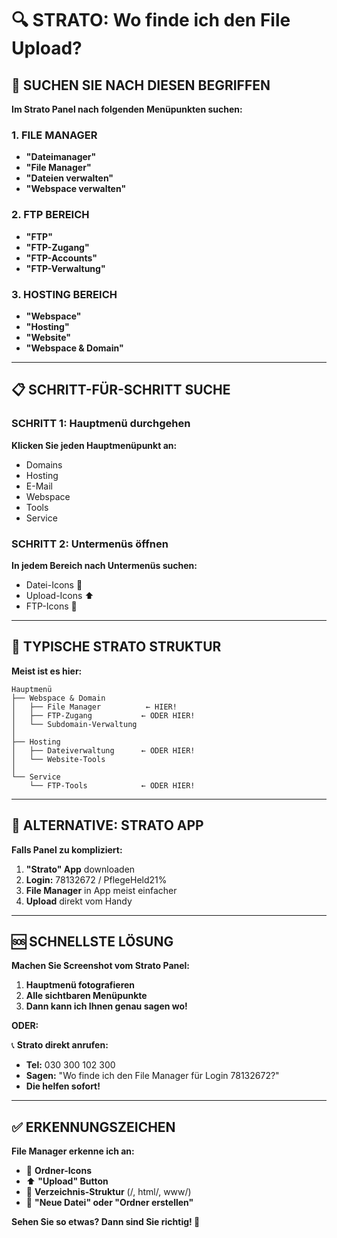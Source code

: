 # 🔍 STRATO: Wo finde ich den File Upload?

## 🎯 SUCHEN SIE NACH DIESEN BEGRIFFEN

**Im Strato Panel nach folgenden Menüpunkten suchen:**

### **1. FILE MANAGER**
- **"Dateimanager"**
- **"File Manager"** 
- **"Dateien verwalten"**
- **"Webspace verwalten"**

### **2. FTP BEREICH**
- **"FTP"**
- **"FTP-Zugang"**
- **"FTP-Accounts"**
- **"FTP-Verwaltung"**

### **3. HOSTING BEREICH**
- **"Webspace"**
- **"Hosting"** 
- **"Website"**
- **"Webspace & Domain"**

---

## 📋 SCHRITT-FÜR-SCHRITT SUCHE

### **SCHRITT 1: Hauptmenü durchgehen**
**Klicken Sie jeden Hauptmenüpunkt an:**
- Domains
- Hosting  
- E-Mail
- Webspace
- Tools
- Service

### **SCHRITT 2: Untermenüs öffnen**
**In jedem Bereich nach Untermenüs suchen:**
- Datei-Icons 📁
- Upload-Icons ⬆️
- FTP-Icons 🔧

---

## 🎯 TYPISCHE STRATO STRUKTUR

**Meist ist es hier:**
```
Hauptmenü
├── Webspace & Domain
│   ├── File Manager          ← HIER!
│   ├── FTP-Zugang           ← ODER HIER!
│   └── Subdomain-Verwaltung
│
├── Hosting
│   ├── Dateiverwaltung      ← ODER HIER!
│   └── Website-Tools
│
└── Service
    └── FTP-Tools            ← ODER HIER!
```

---

## 📱 ALTERNATIVE: STRATO APP

**Falls Panel zu kompliziert:**
1. **"Strato" App** downloaden
2. **Login:** 78132672 / PflegeHeld21%
3. **File Manager** in App meist einfacher
4. **Upload** direkt vom Handy

---

## 🆘 SCHNELLSTE LÖSUNG

**Machen Sie Screenshot vom Strato Panel:**
1. **Hauptmenü fotografieren**
2. **Alle sichtbaren Menüpunkte**
3. **Dann kann ich Ihnen genau sagen wo!**

**ODER:**

📞 **Strato direkt anrufen:**
- **Tel:** 030 300 102 300
- **Sagen:** "Wo finde ich den File Manager für Login 78132672?"
- **Die helfen sofort!**

---

## ✅ ERKENNUNGSZEICHEN

**File Manager erkenne ich an:**
- 📁 **Ordner-Icons**
- ⬆️ **"Upload" Button**
- 📂 **Verzeichnis-Struktur** (/, html/, www/)
- 🔧 **"Neue Datei" oder "Ordner erstellen"**

**Sehen Sie so etwas? Dann sind Sie richtig! 🎯**